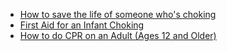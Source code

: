 - [How to save the life of someone who's choking](https://www.today.com/health/how-save-life-someone-whos-choking-t31181)
- [First Aid for an Infant Choking](https://youtu.be/gHZdBY-CkGw)
- [How to do CPR on an Adult (Ages 12 and Older)](https://youtu.be/-NodDRTsV88)
